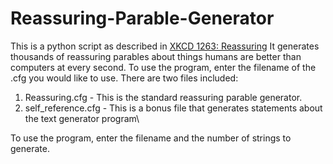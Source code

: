 # Reassuring-Parable-Generator
This is a python script as described in [XKCD 1263: Reassuring](https://xkcd.com/1263/)
It generates thousands of reassuring parables about things humans are better than computers at every second.
To use the program, enter the filename of the .cfg you would like to use.
There are two files included:
1. Reassuring.cfg - This is the standard reassuring parable generator.
2. self_reference.cfg - This is a bonus file that generates statements about the text generator program\

To use the program, enter the filename and the number of strings to generate.
